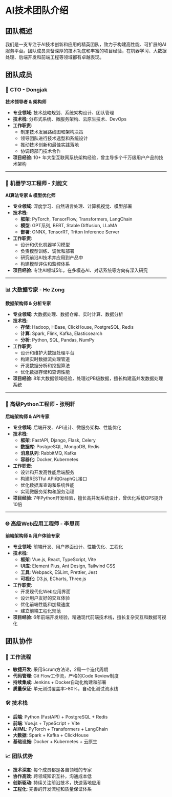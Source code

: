 # AI技术团队介绍

## 团队概述

我们是一支专注于AI技术创新和应用的精英团队，致力于构建高性能、可扩展的AI服务平台。团队成员具备深厚的技术功底和丰富的项目经验，在机器学习、大数据处理、后端开发和前端工程等领域都有卓越表现。

## 团队成员

### 🎯 CTO - Dongjak
**技术领导者 & 架构师**

- **专业领域**: 技术战略规划、系统架构设计、团队管理
- **技术栈**: 分布式系统、微服务架构、云原生技术、DevOps
- **工作职责**:
  - 制定技术发展路线图和架构决策
  - 领导团队进行技术选型和系统设计
  - 推动技术创新和最佳实践落地
  - 协调跨部门技术合作
- **项目经验**: 10+ 年大型互联网系统架构经验，曾主导多个千万级用户产品的技术架构

---

### 🤖 机器学习工程师 - 刘能文
**AI算法专家 & 模型优化师**

- **专业领域**: 深度学习、自然语言处理、计算机视觉、模型部署
- **技术栈**: 
  - **框架**: PyTorch, TensorFlow, Transformers, LangChain
  - **模型**: GPT系列, BERT, Stable Diffusion, LLaMA
  - **部署**: ONNX, TensorRT, Triton Inference Server
- **工作职责**:
  - 设计和优化机器学习模型
  - 负责模型训练、调优和部署
  - 研究前沿AI技术并应用到产品中
  - 构建模型评估和监控体系
- **项目经验**: 专注AI领域5年，在多模态AI、对话系统等方向有深入研究

---

### 📊 大数据专家 - He Zong
**数据架构师 & 分析专家**

- **专业领域**: 大数据处理、数据仓库、实时计算、数据分析
- **技术栈**:
  - **存储**: Hadoop, HBase, ClickHouse, PostgreSQL, Redis
  - **计算**: Spark, Flink, Kafka, Elasticsearch
  - **分析**: Python, SQL, Pandas, NumPy
- **工作职责**:
  - 设计和维护大数据处理平台
  - 构建实时数据流处理管道
  - 开发数据分析和挖掘算法
  - 优化数据存储和查询性能
- **项目经验**: 8年大数据领域经验，处理过PB级数据，擅长构建高并发数据处理系统

---

### 🐍 高级Python工程师 - 张明轩
**后端架构师 & API专家**

- **专业领域**: 后端开发、API设计、微服务架构、性能优化
- **技术栈**:
  - **框架**: FastAPI, Django, Flask, Celery
  - **数据库**: PostgreSQL, MongoDB, Redis
  - **消息队列**: RabbitMQ, Kafka
  - **容器化**: Docker, Kubernetes
- **工作职责**:
  - 设计和开发高性能后端服务
  - 构建RESTful API和GraphQL接口
  - 优化数据库查询和系统性能
  - 实现微服务架构和服务治理
- **项目经验**: 7年Python开发经验，擅长高并发系统设计，曾优化系统QPS提升10倍

---

### 🌐 高级Web应用工程师 - 李思雨
**前端架构师 & 用户体验专家**

- **专业领域**: 前端开发、用户界面设计、性能优化、工程化
- **技术栈**:
  - **框架**: Vue.js, React, TypeScript, Vite
  - **UI库**: Element Plus, Ant Design, Tailwind CSS
  - **工具**: Webpack, ESLint, Prettier, Jest
  - **可视化**: D3.js, ECharts, Three.js
- **工作职责**:
  - 开发现代化Web应用界面
  - 设计用户友好的交互体验
  - 优化前端性能和加载速度
  - 建立前端工程化规范
- **项目经验**: 6年前端开发经验，精通现代前端技术栈，擅长复杂交互和数据可视化

## 团队协作

### 🔄 工作流程
- **敏捷开发**: 采用Scrum方法论，2周一个迭代周期
- **代码管理**: Git Flow工作流，严格的Code Review制度
- **持续集成**: Jenkins + Docker自动化构建和部署
- **质量保证**: 单元测试覆盖率>80%，自动化测试流水线

### 🛠️ 技术栈
- **后端**: Python (FastAPI) + PostgreSQL + Redis
- **前端**: Vue.js + TypeScript + Vite
- **AI/ML**: PyTorch + Transformers + LangChain
- **大数据**: Spark + Kafka + ClickHouse
- **基础设施**: Docker + Kubernetes + 云原生

### 📈 团队优势
- **技术深度**: 每个成员都是各自领域的专家
- **协作高效**: 跨领域知识互补，沟通成本低
- **创新驱动**: 持续关注前沿技术，快速落地应用
- **工程化**: 完善的开发流程和质量保证体系
